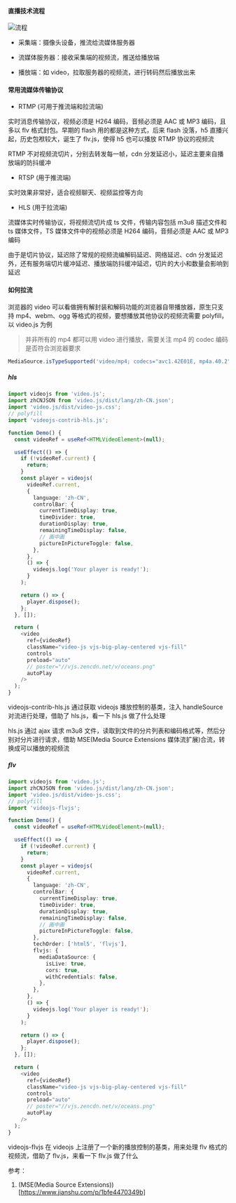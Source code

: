 #### 直播技术流程

![流程](https://user-gold-cdn.xitu.io/2020/2/24/17075364211a8a8b?imageView2/0/w/1280/h/960/format/webp/ignore-error/1)

- 采集端：摄像头设备，推流给流媒体服务器

- 流媒体服务器：接收采集端的视频流，推送给播放端

- 播放端：如 video，拉取服务器的视频流，进行转码然后播放出来

#### 常用流媒体传输协议

- RTMP (可用于推流端和拉流端)

实时消息传输协议，视频必须是 H264 编码，音频必须是 AAC 或 MP3 编码，且多以 flv 格式封包。早期的 flash 用的都是这种方式，后来 flash 没落，h5 直播兴起，历史包袱较大，诞生了 flv.js，使得 h5 也可以播放 RTMP 协议的视频流

RTMP 不对视频流切片，分别去转发每一帧，cdn 分发延迟小，延迟主要来自播放端的防抖缓冲

- RTSP (用于推流端)

实时效果非常好，适合视频聊天、视频监控等方向

- HLS (用于拉流端)

流媒体实时传输协议，将视频流切片成 ts 文件，传输内容包括 m3u8 描述文件和 ts 媒体文件，TS 媒体文件中的视频必须是 H264 编码，音频必须是 AAC 或 MP3 编码

由于是切片协议，延迟除了常规的视频流编解码延迟、网络延迟、cdn 分发延迟外，还有服务端切片缓冲延迟、播放端防抖缓冲延迟，切片的大小和数量会影响到延迟

#### 如何拉流

浏览器的 video 可以看做拥有解封装和解码功能的浏览器自带播放器，原生只支持 mp4、webm、ogg 等格式的视频，要想播放其他协议的视频流需要 polyfill，以 video.js 为例

> 并非所有的 mp4 都可以用 video 进行播放，需要关注 mp4 的 codec 编码是否符合浏览器要求

```js
MediaSource.isTypeSupported('video/mp4; codecs="avc1.42E01E, mp4a.40.2"');
```

##### hls

```ts
import videojs from 'video.js';
import zhCNJSON from 'video.js/dist/lang/zh-CN.json';
import 'video.js/dist/video-js.css';
// polyfill
import 'videojs-contrib-hls.js';

function Demo() {
  const videoRef = useRef<HTMLVideoElement>(null);

  useEffect(() => {
    if (!videoRef.current) {
      return;
    }
    const player = videojs(
      videoRef.current,
      {
        language: 'zh-CN',
        controlBar: {
          currentTimeDisplay: true,
          timeDivider: true,
          durationDisplay: true,
          remainingTimeDisplay: false,
          // 画中画
          pictureInPictureToggle: false,
        },
      },
      () => {
        videojs.log('Your player is ready!');
      }
    );

    return () => {
      player.dispose();
    };
  }, []);

  return (
    <video
      ref={videoRef}
      className="video-js vjs-big-play-centered vjs-fill"
      controls
      preload="auto"
      // poster="//vjs.zencdn.net/v/oceans.png"
      autoPlay
    />
  );
}
```

videojs-contrib-hls.js 通过获取 videojs 播放控制的基类，注入 handleSource 对流进行处理，借助了 hls.js，看一下 hls.js 做了什么处理

hls.js 通过 ajax 请求 m3u8 文件，读取到文件的分片列表和编码格式等，然后分别对分片进行请求，借助 MSE(Media Source Extensions 媒体流扩展)合流，转换成可以播放的视频流

##### flv

```ts
import videojs from 'video.js';
import zhCNJSON from 'video.js/dist/lang/zh-CN.json';
import 'video.js/dist/video-js.css';
// polyfill
import 'videojs-flvjs';

function Demo() {
  const videoRef = useRef<HTMLVideoElement>(null);

  useEffect(() => {
    if (!videoRef.current) {
      return;
    }
    const player = videojs(
      videoRef.current,
      {
        language: 'zh-CN',
        controlBar: {
          currentTimeDisplay: true,
          timeDivider: true,
          durationDisplay: true,
          remainingTimeDisplay: false,
          // 画中画
          pictureInPictureToggle: false,
        },
        techOrder: ['html5', 'flvjs'],
        flvjs: {
          mediaDataSource: {
            isLive: true,
            cors: true,
            withCredentials: false,
          },
        },
      },
      () => {
        videojs.log('Your player is ready!');
      }
    );

    return () => {
      player.dispose();
    };
  }, []);

  return (
    <video
      ref={videoRef}
      className="video-js vjs-big-play-centered vjs-fill"
      controls
      preload="auto"
      // poster="//vjs.zencdn.net/v/oceans.png"
      autoPlay
    />
  );
}
```

videojs-flvjs 在 videojs 上注册了一个新的播放控制的基类，用来处理 flv 格式的视频流，借助了 flv.js，来看一下 flv.js 做了什么

参考：

1. (MSE(Media Source Extensions))[https://www.jianshu.com/p/1bfe4470349b]
